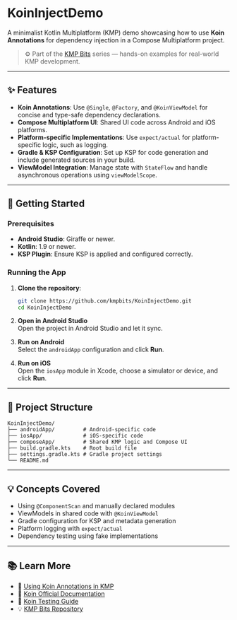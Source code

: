 # KoinInjectDemo

A minimalist Kotlin Multiplatform (KMP) demo showcasing how to use **Koin Annotations** for dependency injection in a Compose Multiplatform project.

> ⚙️ Part of the [KMP Bits](https://github.com/kmpbits) series — hands-on examples for real-world KMP development.

---

## ✨ Features

- **Koin Annotations**: Use `@Single`, `@Factory`, and `@KoinViewModel` for concise and type-safe dependency declarations.
- **Compose Multiplatform UI**: Shared UI code across Android and iOS platforms.
- **Platform-specific Implementations**: Use `expect/actual` for platform-specific logic, such as logging.
- **Gradle & KSP Configuration**: Set up KSP for code generation and include generated sources in your build.
- **ViewModel Integration**: Manage state with `StateFlow` and handle asynchronous operations using `viewModelScope`.

---

## 🚀 Getting Started

### Prerequisites

- **Android Studio**: Giraffe or newer.
- **Kotlin**: 1.9 or newer.
- **KSP Plugin**: Ensure KSP is applied and configured correctly.

### Running the App

1. **Clone the repository**:

    ```bash
    git clone https://github.com/kmpbits/KoinInjectDemo.git
    cd KoinInjectDemo
    ```

2. **Open in Android Studio**  
   Open the project in Android Studio and let it sync.

3. **Run on Android**  
   Select the `androidApp` configuration and click **Run**.

4. **Run on iOS**  
   Open the `iosApp` module in Xcode, choose a simulator or device, and click **Run**.

---

## 🧩 Project Structure

```
KoinInjectDemo/
├── androidApp/         # Android-specific code
├── iosApp/             # iOS-specific code
├── composeApp/         # Shared KMP logic and Compose UI
├── build.gradle.kts    # Root build file
├── settings.gradle.kts # Gradle project settings
└── README.md
```

---

## 💡 Concepts Covered

- Using `@ComponentScan` and manually declared modules
- ViewModels in shared code with `@KoinViewModel`
- Gradle configuration for KSP and metadata generation
- Platform logging with `expect/actual`
- Dependency testing using fake implementations

---

## 📚 Learn More

- 📖 [Using Koin Annotations in KMP](https://your-article-link.com)
- 🧰 [Koin Official Documentation](https://insert-koin.io/docs)
- 🧪 [Koin Testing Guide](https://insert-koin.io/docs/reference/koin-test/)
- 💡 [KMP Bits Repository](https://github.com/kmpbits)
